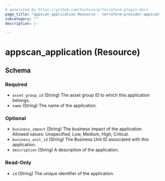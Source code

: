 ```yaml
---
# generated by https://github.com/hashicorp/terraform-plugin-docs
page_title: "appscan_application Resource - terraform-provider-appscan"
subcategory: ""
description: |-
  
---
```


# appscan_application (Resource)





<!-- schema generated by tfplugindocs -->
## Schema

### Required

- `asset_group_id` (String) The asset group ID to which this application belongs.
- `name` (String) The name of the application.

### Optional

- `business_impact` (String) The business impact of the application. Allowed values: Unspecified, Low, Medium, High, Critical.
- `business_unit_id` (String) The Business Unit ID associated with this application.
- `description` (String) A description of the application.

### Read-Only

- `id` (String) The unique identifier of the application.
